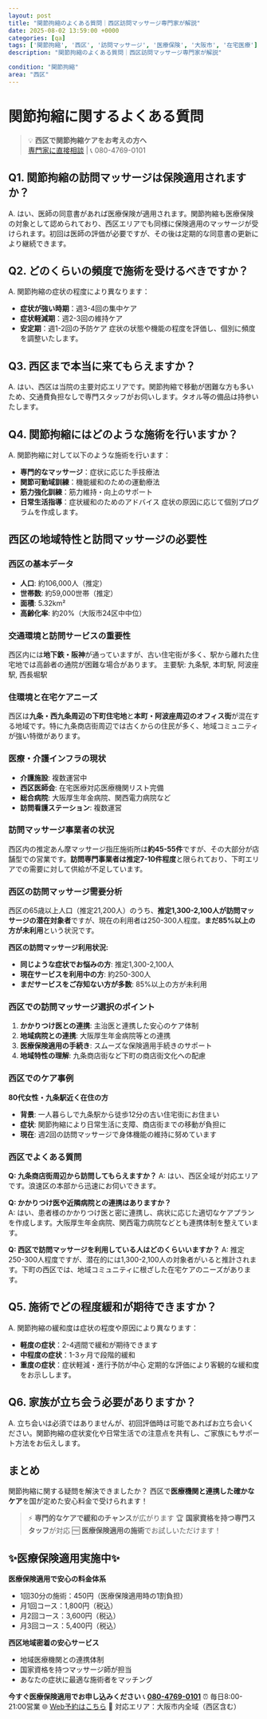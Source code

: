 ```yaml
---
layout: post
title: "関節拘縮のよくある質問｜西区訪問マッサージ専門家が解説"
date: 2025-08-02 13:59:00 +0000
categories: [qa]
tags: ['関節拘縮', '西区', '訪問マッサージ', '医療保険', '大阪市', '在宅医療']
description: "関節拘縮のよくある質問｜西区訪問マッサージ専門家が解説"

condition: "関節拘縮"
area: "西区"
---
```



# 関節拘縮に関するよくある質問

> 💡 **西区で関節拘縮ケアをお考えの方へ**  
> [専門家に直接相談](https://peraichi.com/landing_pages/view/himawari-massage/) | 📞 080-4769-0101

## Q1. 関節拘縮の訪問マッサージは保険適用されますか？
A. はい、医師の同意書があれば医療保険が適用されます。関節拘縮も医療保険の対象として認められており、西区エリアでも同様に保険適用のマッサージが受けられます。初回は医師の評価が必要ですが、その後は定期的な同意書の更新により継続できます。

## Q2. どのくらいの頻度で施術を受けるべきですか？
A. 関節拘縮の症状の程度により異なります：
- **症状が強い時期**：週3-4回の集中ケア
- **症状軽減期**：週2-3回の維持ケア
- **安定期**：週1-2回の予防ケア
症状の状態や機能の程度を評価し、個別に頻度を調整いたします。

## Q3. 西区まで本当に来てもらえますか？
A. はい、西区は当院の主要対応エリアです。関節拘縮で移動が困難な方も多いため、交通費負担なしで専門スタッフがお伺いします。タオル等の備品は持参いたします。

## Q4. 関節拘縮にはどのような施術を行いますか？
A. 関節拘縮に対して以下のような施術を行います：
- **専門的なマッサージ**：症状に応じた手技療法
- **関節可動域訓練**：機能緩和のための運動療法
- **筋力強化訓練**：筋力維持・向上のサポート
- **日常生活指導**：症状緩和のためのアドバイス
症状の原因に応じて個別プログラムを作成します。

## 西区の地域特性と訪問マッサージの必要性

### 西区の基本データ
- **人口**: 約106,000人（推定）
- **世帯数**: 約59,000世帯（推定）
- **面積**: 5.32km²
- **高齢化率**: 約20%（大阪市24区中中位）

### 交通環境と訪問サービスの重要性
西区内には**地下鉄・阪神**が通っていますが、古い住宅街が多く、駅から離れた住宅地では高齢者の通院が困難な場合があります。
主要駅: 九条駅, 本町駅, 阿波座駅, 西長堀駅

### 住環境と在宅ケアニーズ
西区は**九条・西九条周辺の下町住宅地**と**本町・阿波座周辺のオフィス街**が混在する地域です。特に九条商店街周辺では古くからの住民が多く、地域コミュニティが強い特徴があります。

### 医療・介護インフラの現状
- **介護施設**: 複数運営中
- **西区医師会**: 在宅医療対応医療機関リスト完備
- **総合病院**: 大阪厚生年金病院、関西電力病院など
- **訪問看護ステーション**: 複数運営

### 訪問マッサージ事業者の状況
西区内の推定あん摩マッサージ指圧施術所は**約45-55件**ですが、その大部分が店舗型での営業です。**訪問専門事業者は推定7-10件程度**と限られており、下町エリアでの需要に対して供給が不足しています。

### 西区の訪問マッサージ需要分析
西区の65歳以上人口（推定21,200人）のうち、**推定1,300-2,100人が訪問マッサージの潜在対象者**ですが、現在の利用者は250-300人程度。**まだ85%以上の方が未利用**という状況です。

**西区の訪問マッサージ利用状況:**
- **同じような症状でお悩みの方**: 推定1,300-2,100人
- **現在サービスを利用中の方**: 約250-300人  
- **まだサービスをご存知ない方が多数**: 85%以上の方が未利用

### 西区での訪問マッサージ選択のポイント
1. **かかりつけ医との連携**: 主治医と連携した安心のケア体制
2. **地域病院との連携**: 大阪厚生年金病院等との連携
3. **医療保険適用の手続き**: スムーズな保険適用手続きのサポート
4. **地域特性の理解**: 九条商店街など下町の商店街文化への配慮

### 西区でのケア事例
**80代女性・九条駅近く在住の方**
- **背景**: 一人暮らしで九条駅から徒歩12分の古い住宅街にお住まい
- **症状**: 関節拘縮により日常生活に支障、商店街までの移動が負担に
- **現在**: 週2回の訪問マッサージで身体機能の維持に努めています

### 西区でよくある質問
**Q: 九条商店街周辺から訪問してもらえますか？**
A: はい、西区全域が対応エリアです。浪速区の本部から迅速にお伺いできます。

**Q: かかりつけ医や近隣病院との連携はありますか？**  
A: はい、患者様のかかりつけ医と密に連携し、病状に応じた適切なケアプランを作成します。大阪厚生年金病院、関西電力病院などとも連携体制を整えています。

**Q: 西区で訪問マッサージを利用している人はどのくらいいますか？**
A: 推定250-300人程度ですが、潜在的には1,300-2,100人の対象者がいると推計されます。下町の西区では、地域コミュニティに根ざした在宅ケアのニーズがあります。

## Q5. 施術でどの程度緩和が期待できますか？
A. 関節拘縮の緩和度は症状の程度や原因により異なります：
- **軽度の症状**：2-4週間で緩和が期待できます
- **中程度の症状**：1-3ヶ月で段階的緩和
- **重度の症状**：症状軽減・進行予防が中心
定期的な評価により客観的な緩和度をお示しします。

## Q6. 家族が立ち会う必要がありますか？
A. 立ち会いは必須ではありませんが、初回評価時は可能であればお立ち会いください。関節拘縮の症状変化や日常生活での注意点を共有し、ご家族にもサポート方法をお伝えします。

## まとめ
関節拘縮に関する疑問を解決できましたか？
西区で**医療機関と連携した確かなケア**を国が定めた安心料金で受けられます！

> ⚡ **専門的なケアで緩和のチャンス**が広がります
> 🏆 **国家資格を持つ専門スタッフ**が対応
> 🆓 **医療保険適用の施術**でお試しいただけます！

## ✨医療保険適用実施中✨

**医療保険適用で安心の料金体系**
- 1回30分の施術：450円（医療保険適用時の1割負担）
- 月1回コース：1,800円（税込）
- 月2回コース：3,600円（税込）
- 月3回コース：5,400円（税込）

**西区地域密着の安心サービス**
- 地域医療機関との連携体制
- 国家資格を持つマッサージ師が担当
- あなたの症状に最適な施術者をマッチング

**今すぐ医療保険適用でお申し込みください**
📞 **[080-4769-0101](tel:080-4769-0101)**
⏰ 毎日8:00-21:00営業
🌐 [Web予約はこちら](https://peraichi.com/landing_pages/view/himawari-massage/)
📍 対応エリア：大阪市内全域（西区含む）